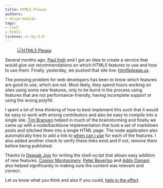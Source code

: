 ```yaml
---
title: HTML5 Please
authors:
- divya-manian
tags:
- css3
- html5
license: cc-by-3.0
---
```


<figure block="figure">
    <a href="http://html5please.us/"><img elem="media" src="{{ page.id }}/html5-please.png" alt="HTML5 Please"></a>
</figure>

Several months ago, [Paul Irish](http://paulirish.com) and I got an idea to create a service that would give out recommendations on which HTML5 features to use and how to use them. Finally, yesterday, we pushed that site live: [html5please.us](http://html5please.com).

The pressing problem for web developers has been to know which features are good to use, which are not. Most likely, they spend hours working on sites using some new features, only to be burnt in the process using features that are not performance-friendly, having incomplete support or using the wrong polyfill.

I spent a lot of time thinking of how to best implement this such that it would be easy to work with among contributors and also be easy to compile into a single site. [Tim Branyen](http://tbranyen.com) helped in much of the brainstorming and finally we came up with a node/backbone implementation that took a set of markdown posts and stitched them into a single HTML page. The node application also automatically tries to add a link to [when can i use](http://whencaniuse.com) for each of the features. I also added another check to verify these links exist and if not, remove them before being published.

Thanks to [Deepak Jois](http://vyom.org/) for writing the shell-script that allows easy addition of new features. [Connor Montgomery](http://connor.me/), [Peter Beverloo](http://peter.sh/) and [Addy Osmani](http://addyosmani.com/) also helped significantly in making sure the content was relevant and correct.

Let us know what you think and also if you could, [help in the effort](http://github.com/h5bp/html5please/).

